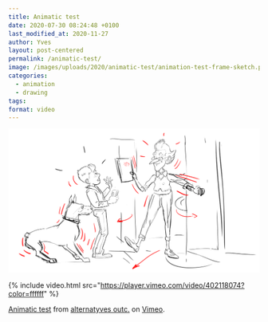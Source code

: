 ```yaml
---
title: Animatic test
date: 2020-07-30 08:24:48 +0100
last_modified_at: 2020-11-27
author: Yves
layout: post-centered
permalink: /animatic-test/
image: /images/uploads/2020/animatic-test/animation-test-frame-sketch.png
categories:
  - animation
  - drawing
tags:
format: video
---
```

![animation characters test WIP sketch](/images/uploads/2020/animatic-test/animation-test-frame-sketch.png)


{% include video.html src="https://player.vimeo.com/video/402118074?color=ffffff" %}
<p class="pa4 link dim gren f5 i"><a href="https://vimeo.com/402118074">Animatic test</a> from <a href="https://vimeo.com/alternatyves">alternatyves outc.</a> on <a href="https://vimeo.com">Vimeo</a>.</p>
